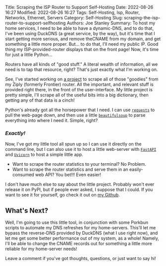 Title: Scraping the ISP Router to Support Self-Hosting
Date: 2022-08-26 16:27
Modified: 2022-08-26 16:27
Tags: Self-Hosting, Isp, Router, Networks, Ethernet, Servers
Category: Self-Hosting
Slug: scraping-the-isp-router-to-support-selfhosting
Authors: Joe Stanley
Summary: To host my home services, I need to be able to have a dynamic-DNS, and to do that, I've been using DuckDNS (a great service, by the way), but it's time that I start getting more serious, and remove theCNAME from my domain, and get something a little more proper. But... to do that, I'll need my public IP. Good thing my ISP-provided-router displays that on the front page! Now, it's time for just a little Python...


Routers have all kinds of "good stuff." A literal wealth of information, all we need is to tap that resource, right? That's just exactly what I'm working on.

See, I've started working on [a project](https://github.com/engineerjoe440/ZiplyFrontierRouterStats) to scrape all of those "goodies" from my Ziply (formerly
Frontier) router. All the important, and relevant stuff is provided right there, in the front of the user-interface. My little project is pretty simple, I'll
scrape all of the useful bits into a big dictionary, then getting any of that data is a cinch!

Python's already got all the horsepower that I need. I can use [`requests`](https://pypi.org/project/requests/) to pull the web-page down, and then use a
little [`beautifulsoup`](https://pypi.org/project/beautifulsoup4/) to parse everything into where I need it. Simple, right?

### *Exactly!*

Now, I've got my little tool all spun up so I can use it directly on the command line, but I can also use it to host a little web-server with
[`FastAPI`](https://fastapi.tiangolo.com/) and [`Uvicorn`](http://www.uvicorn.org/) to host a simple little app.

* Want to scrape the router statistics to your terminal? No Problem.
* Want to scrape the router statistics and serve them in an easily-consumed web API? You bet!!! Even easier!

I don't have much else to say about the little project. Probably won't ever release it on PyPI, but if people ever asked, I suppose that I could. If you
want to see it for yourself, go check it out on [my Github](https://github.com/engineerjoe440/ZiplyFrontierRouterStats).

## What's Next?

Well, I'm going to use this little tool, in conjunction with some Porkbun scripts to automate my DNS refreshes for my home-servers. This'll let me
bypass the reverse-DNS provided by DuckDNS (what I use right now), and let me get some better performance out of my system, as a whole! Namely,
I'll be able to change the CNAME records out for something a little more reliable for my home-server needs!

Leave a comment if you've got thoughts, questions, or just want to say hi!
